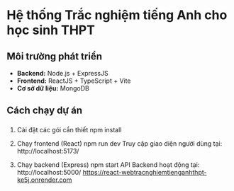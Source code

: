 # Hệ thống Trắc nghiệm tiếng Anh cho học sinh THPT
## Môi trường phát triển
- **Backend:** Node.js + ExpressJS  
- **Frontend:** ReactJS + TypeScript + Vite  
- **Cơ sở dữ liệu:** MongoDB  

##  Cách chạy dự án
### 

1. Cài đặt các gói cần thiết
npm install

2. Chạy frontend (React)
npm run dev
Truy cập giao diện người dùng tại: http://localhost:5173/

3. Chạy backend (Express)
npm start
API Backend hoạt động tại: http://localhost:5000/ https://react-webtracnghiemtienganhthpt-ke5j.onrender.com
